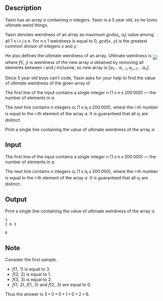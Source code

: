 ## Description

<div><p>Yasin has an array <span class="tex-span"><i>a</i></span> containing <span class="tex-span"><i>n</i></span> integers. Yasin is a 5 year old, so he loves ultimate weird things.</p><p>Yasin denotes <span class="tex-font-style-it">weirdness</span> of an array as maximum <span class="tex-span"><i>gcd</i>(<i>a</i><sub class="lower-index"><i>i</i></sub>,  <i>a</i><sub class="lower-index"><i>j</i></sub>)</span> value among all <span class="tex-span">1 ≤ <i>i</i> &lt; <i>j</i> ≤ <i>n</i></span>. For <span class="tex-span"><i>n</i> ≤ 1</span> weirdness is equal to <span class="tex-span">0</span>, <span class="tex-span"><i>gcd</i>(<i>x</i>,  <i>y</i>)</span> is the greatest common divisor of integers <span class="tex-span"><i>x</i></span> and <span class="tex-span"><i>y</i></span>.</p><p>He also defines the <span class="tex-font-style-it">ultimate weirdness</span> of an array. Ultimate weirdness is <img align="middle" class="tex-formula" src="file://zZ3br75O.png" style="max-width: 100.0%;max-height: 100.0%;"> where <span class="tex-span"><i>f</i>(<i>i</i>,  <i>j</i>)</span> is weirdness of the new array <span class="tex-span"><i>a</i></span> obtained by removing all elements between <span class="tex-span"><i>i</i></span> and <span class="tex-span"><i>j</i></span> inclusive, so new array is <span class="tex-span">[<i>a</i><sub class="lower-index">1</sub>... <i>a</i><sub class="lower-index"><i>i</i> - 1</sub>, <i>a</i><sub class="lower-index"><i>j</i> + 1</sub>... <i>a</i><sub class="lower-index"><i>n</i></sub>]</span>.</p><p>Since 5 year old boys can't code, Yasin asks for your help to find the value of ultimate weirdness of the given array <span class="tex-span"><i>a</i></span>!</p></div><div class="input-specification"><p>The first line of the input contains a single integer <span class="tex-span"><i>n</i></span> (<span class="tex-span">1 ≤ <i>n</i> ≤ 200 000</span>)&nbsp;— the number of elements in <span class="tex-span"><i>a</i></span>.</p><p>The next line contains <span class="tex-span"><i>n</i></span> integers <span class="tex-span"><i>a</i><sub class="lower-index"><i>i</i></sub></span> (<span class="tex-span">1 ≤ <i>a</i><sub class="lower-index"><i>i</i></sub> ≤ 200 000</span>), where the <span class="tex-span"><i>i</i></span>-th number is equal to the <span class="tex-span"><i>i</i></span>-th element of the array <span class="tex-span"><i>a</i></span>. It is guaranteed that all <span class="tex-span"><i>a</i><sub class="lower-index"><i>i</i></sub></span> are distinct.</p></div><div class="output-specification"><p>Print a single line containing the value of ultimate weirdness of the array <span class="tex-span"><i>a</i></span>. </p></div>

## Input

<p>The first line of the input contains a single integer <span class="tex-span"><i>n</i></span> (<span class="tex-span">1 ≤ <i>n</i> ≤ 200 000</span>)&nbsp;— the number of elements in <span class="tex-span"><i>a</i></span>.</p><p>The next line contains <span class="tex-span"><i>n</i></span> integers <span class="tex-span"><i>a</i><sub class="lower-index"><i>i</i></sub></span> (<span class="tex-span">1 ≤ <i>a</i><sub class="lower-index"><i>i</i></sub> ≤ 200 000</span>), where the <span class="tex-span"><i>i</i></span>-th number is equal to the <span class="tex-span"><i>i</i></span>-th element of the array <span class="tex-span"><i>a</i></span>. It is guaranteed that all <span class="tex-span"><i>a</i><sub class="lower-index"><i>i</i></sub></span> are distinct.</p>

## Output

<p>Print a single line containing the value of ultimate weirdness of the array <span class="tex-span"><i>a</i></span>. </p>





```input1
3
2 6 3

```




```output1
6

```



## Note

<p>Consider the first sample.</p><ul> <li> <span class="tex-span"><i>f</i>(1,  1)</span> is equal to <span class="tex-span">3</span>. </li><li> <span class="tex-span"><i>f</i>(2,  2)</span> is equal to <span class="tex-span">1</span>. </li><li> <span class="tex-span"><i>f</i>(3,  3)</span> is equal to <span class="tex-span">2</span>. </li><li> <span class="tex-span"><i>f</i>(1,  2)</span>, <span class="tex-span"><i>f</i>(1,  3)</span> and <span class="tex-span"><i>f</i>(2,  3)</span> are equal to <span class="tex-span">0</span>. </li></ul> Thus the answer is <span class="tex-span">3 + 0 + 0 + 1 + 0 + 2 = 6</span>.

